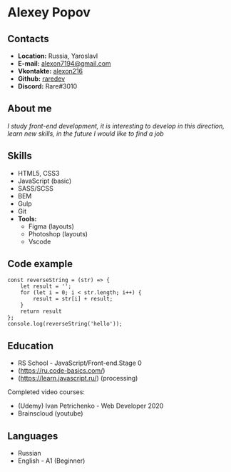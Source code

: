 #  Alexey Popov
## Contacts
- **Location:** Russia, Yaroslavl
- **E-mail:** alexon7194@gmail.com
- **Vkontakte:** [alexon216](https://vk.com/alexon216)
- **Github:** [raredev](https://github.com/raredev)
- **Discord:** Rare#3010

## About me
*I study front-end development, it is interesting to develop in this direction, learn new skills, in the future I would like to find a job*

## Skills
- HTML5, CSS3
- JavaScript (basic)
- SASS/SCSS
- BEM
- Gulp
- Git
- **Tools:**
   - Figma (layouts)
   - Photoshop (layouts)
   - Vscode

## Code example
    const reverseString = (str) => {
        let result = '';
        for (let i = 0; i < str.length; i++) {
            result = str[i] + result;
        }
        return result
    };
    console.log(reverseString('hello'));

## Education
- RS School - JavaScript/Front-end.Stage 0
- (https://ru.code-basics.com/)
- (https://learn.javascript.ru/) (processing)

Completed video courses:
- (Udemy) Ivan Petrichenko - Web Developer 2020 
- Brainscloud (youtube)

## Languages
- Russian
- English - A1 (Beginner)
